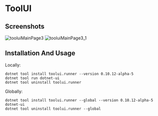 # ToolUI

## Screenshots
![tooluiMainPage3](https://user-images.githubusercontent.com/10516222/156970874-8e7d07b8-9a2b-44ef-bf6f-e3f846771543.png)
![tooluiMainPage3_1](https://user-images.githubusercontent.com/10516222/156970873-d3f878de-1542-4a78-9786-13a2342acede.png)

## Installation And Usage

Locally:
```
dotnet tool install toolui.runner --version 0.10.12-alpha-5
dotnet tool run dotnet-ui
dotnet tool uninstall toolui.runner
```
Globally:
```
dotnet tool install toolui.runner --global --version 0.10.12-alpha-5
dotnet-ui
dotnet tool uninstall toolui.runner --global
```

